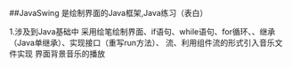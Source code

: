 ##JavaSwing 是绘制界面的Java框架,Java练习（表白）

1.涉及到Java基础中 采用绘笔绘制界面、if语句、while语句、for循环、、继承（Java单继承）、实现接口（重写run方法）、
流、利用组件流的形式引入音乐文件实现  界面背景音乐的播放